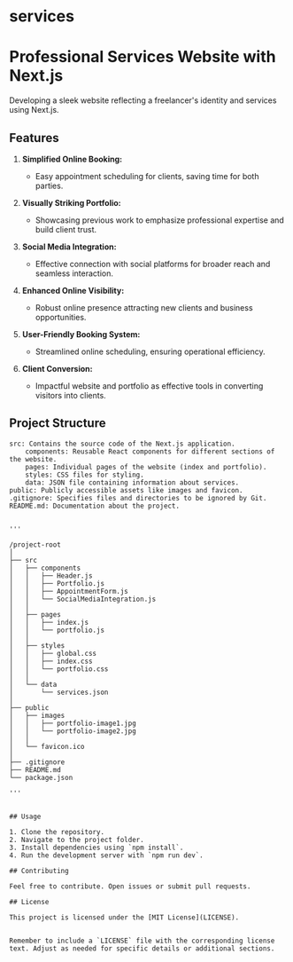 # services





# Professional Services Website with Next.js

Developing a sleek website reflecting a freelancer's identity and services using Next.js.

## Features

1. **Simplified Online Booking:**
   - Easy appointment scheduling for clients, saving time for both parties.

2. **Visually Striking Portfolio:**
   - Showcasing previous work to emphasize professional expertise and build client trust.

3. **Social Media Integration:**
   - Effective connection with social platforms for broader reach and seamless interaction.

4. **Enhanced Online Visibility:**
   - Robust online presence attracting new clients and business opportunities.

5. **User-Friendly Booking System:**
   - Streamlined online scheduling, ensuring operational efficiency.

6. **Client Conversion:**
   - Impactful website and portfolio as effective tools in converting visitors into clients.

## Project Structure



```
src: Contains the source code of the Next.js application.
    components: Reusable React components for different sections of the website.
    pages: Individual pages of the website (index and portfolio).
    styles: CSS files for styling.
    data: JSON file containing information about services.
public: Publicly accessible assets like images and favicon.
.gitignore: Specifies files and directories to be ignored by Git.
README.md: Documentation about the project.


'''

/project-root
│
├── src
│   ├── components
│   │   ├── Header.js
│   │   ├── Portfolio.js
│   │   ├── AppointmentForm.js
│   │   └── SocialMediaIntegration.js
│   │
│   ├── pages
│   │   ├── index.js
│   │   └── portfolio.js
│   │
│   ├── styles
│   │   ├── global.css
│   │   ├── index.css
│   │   └── portfolio.css
│   │
│   └── data
│       └── services.json
│
├── public
│   ├── images
│   │   ├── portfolio-image1.jpg
│   │   └── portfolio-image2.jpg
│   │
│   └── favicon.ico
│
├── .gitignore
├── README.md
└── package.json

'''


## Usage

1. Clone the repository.
2. Navigate to the project folder.
3. Install dependencies using `npm install`.
4. Run the development server with `npm run dev`.

## Contributing

Feel free to contribute. Open issues or submit pull requests.

## License

This project is licensed under the [MIT License](LICENSE).


Remember to include a `LICENSE` file with the corresponding license text. Adjust as needed for specific details or additional sections.







